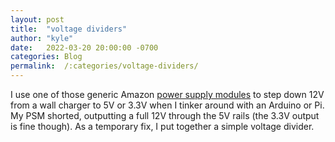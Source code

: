 ```yaml
---
layout:	post
title:	"voltage dividers"
author: "kyle"
date:	2022-03-20 20:00:00 -0700
categories:	Blog
permalink:	/:categories/voltage-dividers/
---
```

I use one of those generic Amazon [power supply modules](https://www.amazon.com/HiLetgo-Supply-Module-Prototype-Breadboard/dp/B00HJ6AE72/ref=pd_sbs_1/136-5665338-3990613?pd_rd_r=61cc8194-3975-4114-8524-8ff8c5069925&pd_rd_wg=07jGl&pd_rd_i=B00HJ6AE72&psc=1) to step down 12V from a wall charger to 5V or 3.3V when I tinker around with an Arduino or Pi. My PSM shorted, outputting a full 12V through the 5V rails (the 3.3V output is fine though). As a temporary fix, I put together a simple voltage divider.
